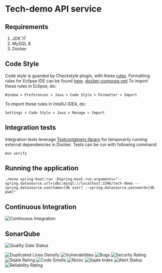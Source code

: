 # Tech-demo API service

## Requirements
1. JDK 17
2. MySQL 8
3. Docker

## Code Style
Code style is guarded by Checkstyle plugin, with these [rules](checkstyle/checkstyle.xml).
Formatting rules for Eclipse IDE can be found [here](checkstyle/code-formatter-rules.xml).
[docker-compose.yml](..%2Fdocker-compose.yml)
To import these rules in Eclipse, do:
```
Window > Preferences > Java > Code Style > Formatter > Import
```
To import these rules in IntelliJ IDEA, do:
```
Settings > Code Style > Java > Manage > Import
```

## Integration tests
Integration tests leverage [Testcontainers library](https://www.testcontainers.org/) for temporarily running external dependencies in Docker.
Tests can be run with following command:
```
mvn verify
```

## Running the application
```
./mvnw spring-boot:run -Dspring-boot.run.arguments="--spring.datasource.url=jdbc:mysql://localhost:3306/tech-demo --spring.datasource.username=[db user] --spring.datasource.password=[db pwd]"
```

## Continuous Integration
![Continuous Integration](https://img.shields.io/github/actions/workflow/status/Foundation-s-r-o/tech-demo/maven.yml)

## SonarQube
![Quality Gate Status](https://sonarcloud.io/api/project_badges/quality_gate?project=Foundation-s-r-o_tech-demo&branch=master)

![Duplicated Lines Density](https://sonarcloud.io/api/project_badges/measure?branch=master&project=Foundation-s-r-o_tech-demo&metric=duplicated_lines_density)
![Vulnerabilities](https://sonarcloud.io/api/project_badges/measure?branch=master&project=Foundation-s-r-o_tech-demo&metric=vulnerabilities)
![Bugs](https://sonarcloud.io/api/project_badges/measure?branch=master&project=Foundation-s-r-o_tech-demo&metric=bugs)
![Security Rating](https://sonarcloud.io/api/project_badges/measure?branch=master&project=Foundation-s-r-o_tech-demo&metric=security_rating)
![Sqale Rating](https://sonarcloud.io/api/project_badges/measure?branch=master&project=Foundation-s-r-o_tech-demo&metric=sqale_rating)
![Code Smells](https://sonarcloud.io/api/project_badges/measure?branch=master&project=Foundation-s-r-o_tech-demo&metric=code_smells)
![Ncloc](https://sonarcloud.io/api/project_badges/measure?branch=master&project=Foundation-s-r-o_tech-demo&metric=ncloc)
![Sqale Index](https://sonarcloud.io/api/project_badges/measure?branch=master&project=Foundation-s-r-o_tech-demo&metric=sqale_index)
![Alert Status](https://sonarcloud.io/api/project_badges/measure?branch=master&project=Foundation-s-r-o_tech-demo&metric=alert_status)
![Reliability Rating](https://sonarcloud.io/api/project_badges/measure?branch=master&project=Foundation-s-r-o_tech-demo&metric=reliability_rating)
